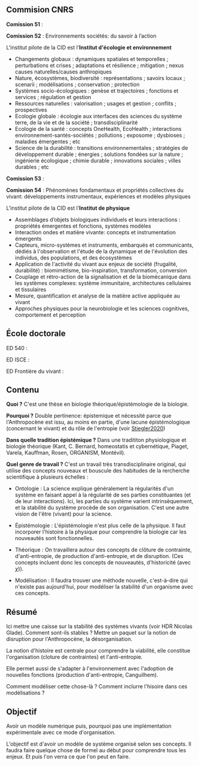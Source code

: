 

## Commision CNRS 

**Comission 51** : 


**Comission 52** : Environnements sociétés: du savoir à l’action

L'institut pilote de la CID est l'**Institut d'écologie et environnement**

-   Changements globaux : dynamiques spatiales et temporelles ; perturbations et crises ; adaptations et résilience ; mitigation ; nexus causes naturelles/causes anthropiques
-   Nature, écosystèmes, biodiversité : représentations ; savoirs locaux ; scenarii ; modélisations ; conservation ; protection
-   Systèmes socio-écologiques : genèse et trajectoires ; fonctions et services ; régulation et gestion
-   Ressources naturelles : valorisation ; usages et gestion ; conflits ; prospectives
-   Ecologie globale : écologie aux interfaces des sciences du système terre, de la vie et de la société ; transdisciplinarité
-   Ecologie de la santé : concepts OneHealth, EcoHealth ; interactions environnement-santés-sociétés ; pollutions ; exposome ; dysbioses ; maladies émergentes ; etc
-   Science de la durabilité : transitions environnementales ; stratégies de développement durable ; énergies ; solutions fondées sur la nature ; ingénierie écologique ; chimie durable ; innovations sociales ; villes durables ; etc

**Comission 53** : 

**Comission 54** : Phénomènes fondamentaux et propriétés collectives du vivant: développements instrumentaux, expériences et modèles physiques

L'institut pilote de la CID est l'**Institut de physique**

-   Assemblages d’objets biologiques individuels et leurs interactions : propriétés émergentes et fonctions, systèmes modèles
-   Interaction ondes et matière vivante: concepts et instrumentation émergents
-   Capteurs, micro-systèmes et instruments, embarqués et communicants, dédiés à l'observation et l'étude de la dynamique et de l'évolution des individus, des populations, et des écosystèmes
-   Application de l'activité du vivant aux enjeux de société (frugalité, durabilité) : biomimétisme, bio-inspiration, transformation, conversion
-   Couplage et rétro-action de la signalisation et de la biomécanique dans les systèmes complexes: système immunitaire, architectures cellulaires et tissulaires
-   Mesure, quantification et analyse de la matière active appliquée au vivant
-   Approches physiques pour la neurobiologie et les sciences cognitives, comportement et perception


## École doctorale

ED 540 :

ED ISCE : 

ED Frontière du vivant :

## Contenu

**Quoi ?**
C'est une thèse en biologie théorique/épistémologie de la biologie. 

**Pourquoi ?**
Double pertinence: épistemique et nécessité parce que l'Anthropocène est issu, au moins en partie, d'une lacune épistémologique (concernant le vivant) et du rôle de l'entropie (voir [Stiegler2020](reference/Stiegler2020.md))

**Dans quelle tradition épistémique ?**
Dans une tradititon physiologique et biologie théorique (Kant, C. Bernard, homeostatis et cybernétique, Piaget, Varela, Kauffman, Rosen, ORGANISM, Montévil). 

**Quel genre de travail ?**
C'est un travail très transdisciplinaire original, qui utilise des concepts nouveaux et bouscule des habitudes de la rercherche scientifique à plusieurs échelles : 

- Ontologie : 
La science explique généralement la régularités d'un système en faisant appel à la régularité de ses parties constituantes (et de leur interactions). 
Ici, les parties du système varient intrinsèquement, et la stabilité du système procède de son organisation. C'est une autre vision de l'être (vivant) pour la science. 

- Épistémologie :
L'épistémologie n'est plus celle de la physique. Il faut incorporer l'histoire à la physique pour comprendre la biologie car les nouveautés sont fonctionnelles.

- Théorique :
On travaillera autour des concepts de clôture de contrainte, d'anti-entropie, de production d'anti-entropie, et de disruption.
(Ces concepts incluent donc les concepts de nouveautés, d'historicité (avec $\chi$)).

- Modélisation : 
Il faudra trouver une méthode nouvelle, c'est-à-dire qui n'existe pas aujourd'hui, pour modéliser la stabilité d'un organisme avec ces concepts. 

## Résumé

Ici mettre une caisse sur la stabilité des systèmes vivants (voir HDR Nicolas Glade). Comment sont-ils stables ?
Mettre un paquet sur la notion de disruption pour l'Anthropocène, la désorganisation.

La notion d'histoire est centrale pour comprendre la viabilité, elle constitue l'organisation (cloture de contraintes) et l'anti-entropie. 

Elle permet aussi de s'adapter à l'environnement avec l'adoption de nouvelles fonctions (production d'anti-entropie, Canguilhem). 

Comment modéliser cette chose-là ? Comment inclurre l'hisoire dans ces modélisations ?


## Objectif
Avoir un modèle numérique puis, pourquoi pas une implémentation expérimentale avec ce mode d'organisation. 

L'objectif est d'avoir un modèle de système organisé selon ses concepts. 
Il faudra faire quelque chose de formel au début pour comprendre tous les enjeux. 
Et puis l'on verra ce que l'on peut en faire. 
